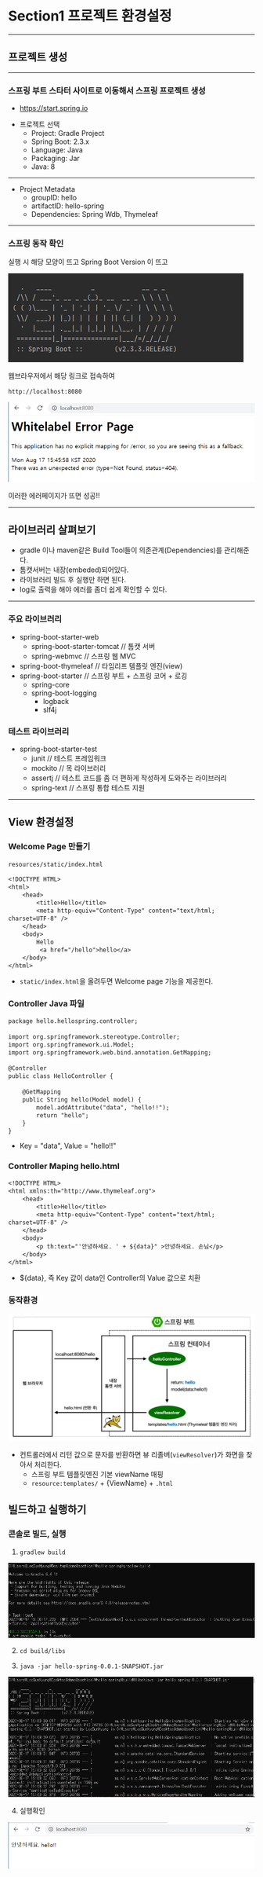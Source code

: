 # Section1 프로젝트 환경설정
***
## 프로젝트 생성
***
### 스프링 부트 스타터 사이트로 이동해서 스프링 프로젝트 생성   
   * <https://start.spring.io>
   
+ 프로젝트 선택
  + Project: Gradle Project
  + Spring Boot: 2.3.x
  + Language: Java
  + Packaging: Jar
  + Java: 8
***   
+ Project Metadata
  + groupID: hello
  + artifactID: hello-spring
  + Dependencies: Spring Wdb, Thymeleaf
 
***
### 스프링 동작 확인

실행 시 해당 모양이 뜨고 Spring Boot Version 이 뜨고

![RunnigCheck](RunCheck.PNG.PNG)

웹브라우저에서 해당 링크로 접속하여

    http://localhost:8080

![ErrorCheck](WebError.PNG.PNG)

이러한 에러페이지가 뜨면 성공!!

***

## 라이브러리 살펴보기

- gradle 이나 maven같은 Build Tool들이 의존관계(Dependencies)를 관리해준다.
- 톰캣서버는 내장(embeded)되어있다.
- 라이브러리 빌드 후 실행만 하면 된다.
- log로 출력을 해야 에러를 좀더 쉽게 확인할 수 있다.

***

### 주요 라이브러리

- spring-boot-starter-web
  - spring-boot-starter-tomcat // 톰캣 서버
  - spring-webmvc // 스프링 웹 MVC
- spring-boot-thymeleaf // 타임리프 템플릿 엔진(view)
- spring-boot-starter  // 스프링 부트 + 스프링 코어 + 로깅
  - spring-core
  - spring-boot-logging
    - logback
    - slf4j

### 테스트 라이브러리

- spring-boot-starter-test
  - junit // 테스트 프레임워크
  - mockito // 목 라이브러리
  - assertj // 테스트 코드를 좀 더 편하게 작성하게 도와주는 라이브러리
  - spring-text // 스프링 통합 테스트 지원

***

## View 환경설정

### Welcome Page 만들기


    resources/static/index.html


```
<!DOCTYPE HTML>
<html>
    <head>
        <title>Hello</title>
        <meta http-equiv="Content-Type" content="text/html; charset=UTF-8" />
    </head>
    <body>
        Hello
         <a href="/hello">hello</a>
    </body>
</html>
```

- ```static/index.html```을 올려두면 Welcome page 기능을 제공한다.

### Controller Java 파일

```
package hello.hellospring.controller;

import org.springframework.stereotype.Controller;
import org.springframework.ui.Model;
import org.springframework.web.bind.annotation.GetMapping;

@Controller
public class HelloController {

    @GetMapping
    public String hello(Model model) {
        model.addAttribute("data", "hello!!");
        return "hello";
    }
}
```

- Key = "data", Value = "hello!!"

### Controller Maping hello.html

```
<!DOCTYPE HTML>
<html xmlns:th="http://www.thymeleaf.org">
    <head>
        <title>Hello</title>
        <meta http-equiv="Content-Type" content="text/html; charset=UTF-8" />
    </head>
    <body>
        <p th:text="'안녕하세요. ' + ${data}" >안녕하세요. 손님</p>
    </body>
</html>
```

- ${data}, 즉 Key 값이 data인 Controller의 Value 값으로 치환

### 동작환경

![ControllerRunning](ControllerRun.PNG)

- 컨트롤러에서 리턴 값으로 문자를 반환하면 뷰 리졸버(```viewResolver```)가 화면을 찾아서 처리한다.
  - 스프링 부트 템플릿엔진 기본 viewName 매핑
  - ```resource:templates/``` + {ViewName} + ```.html```

## 빌드하고 실행하기

### 콘솔로 빌드, 실행

1. <pre><code>gradlew build</code></pre>
![gradlewBuild](gradlewBuild.PNG)

2. <pre><code>cd build/libs</code></pre>

3. <pre><code>java -jar hello-spring-0.0.1-SNAPSHOT.jar</code></pre>

![ConsoleRun](ConsoleRun.PNG)

4. 실행확인

![ConsoleRunCheck](ConsoleRunCheck.PNG)